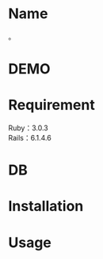 # Name

。
# DEMO


# Requirement

Ruby：3.0.3<br/>
Rails：6.1.4.6


# DB



# Installation



# Usage

